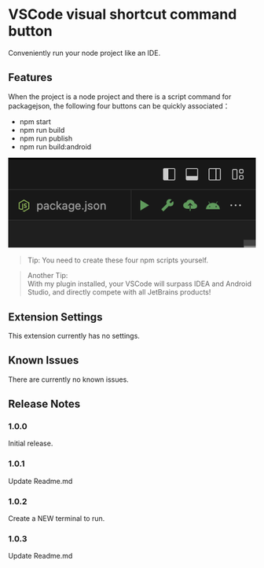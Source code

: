 # VSCode visual shortcut command button

Conveniently run your node project like an IDE.



## Features

When the project is a node project and there is a script command for packagejson, the following four buttons can be quickly associated：
* npm start
* npm run build
* npm run publish
* npm run build:android


![scripts](images/banner.png)





> Tip: 
You need to create these four npm scripts yourself.

> Another Tip:  
With my plugin installed, your VSCode will surpass IDEA and Android Studio, and directly compete with all JetBrains products!

## Extension Settings

This extension currently has no settings.

## Known Issues

There are currently no known issues.

## Release Notes

### 1.0.0

Initial release.

### 1.0.1

Update Readme.md

### 1.0.2

Create a NEW terminal to run.

### 1.0.3

Update Readme.md
